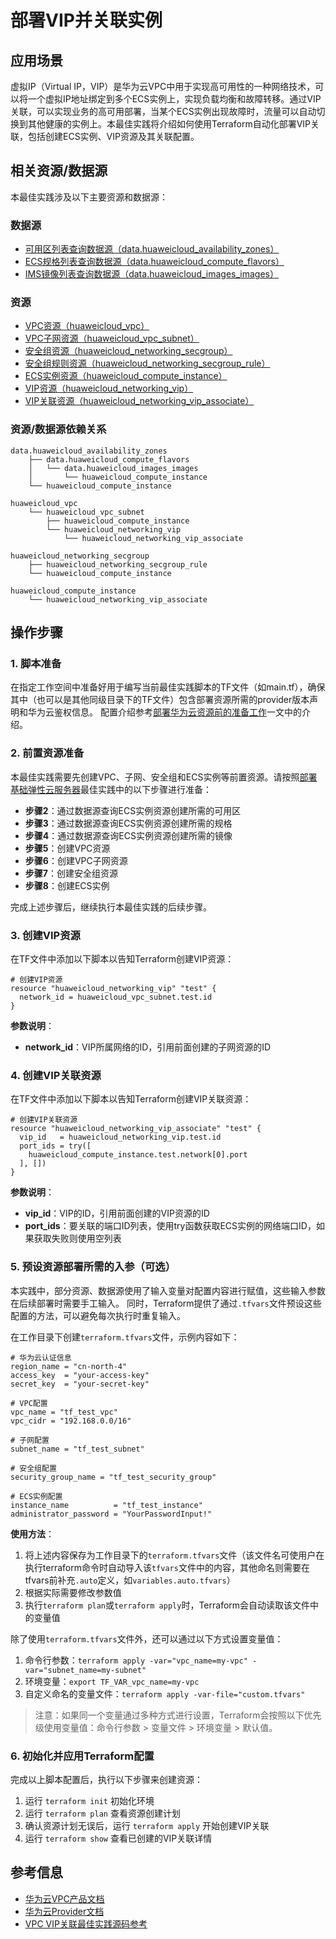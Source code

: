 # 部署VIP并关联实例

## 应用场景

虚拟IP（Virtual IP，VIP）是华为云VPC中用于实现高可用性的一种网络技术，可以将一个虚拟IP地址绑定到多个ECS实例上，实现负载均衡和故障转移。通过VIP关联，可以实现业务的高可用部署，当某个ECS实例出现故障时，流量可以自动切换到其他健康的实例上。本最佳实践将介绍如何使用Terraform自动化部署VIP关联，包括创建ECS实例、VIP资源及其关联配置。

## 相关资源/数据源

本最佳实践涉及以下主要资源和数据源：

### 数据源

- [可用区列表查询数据源（data.huaweicloud_availability_zones）](https://registry.terraform.io/providers/huaweicloud/huaweicloud/latest/docs/data-sources/availability_zones)
- [ECS规格列表查询数据源（data.huaweicloud_compute_flavors）](https://registry.terraform.io/providers/huaweicloud/huaweicloud/latest/docs/data-sources/compute_flavors)
- [IMS镜像列表查询数据源（data.huaweicloud_images_images）](https://registry.terraform.io/providers/huaweicloud/huaweicloud/latest/docs/data-sources/images_images)

### 资源

- [VPC资源（huaweicloud_vpc）](https://registry.terraform.io/providers/huaweicloud/huaweicloud/latest/docs/resources/vpc)
- [VPC子网资源（huaweicloud_vpc_subnet）](https://registry.terraform.io/providers/huaweicloud/huaweicloud/latest/docs/resources/vpc_subnet)
- [安全组资源（huaweicloud_networking_secgroup）](https://registry.terraform.io/providers/huaweicloud/huaweicloud/latest/docs/resources/networking_secgroup)
- [安全组规则资源（huaweicloud_networking_secgroup_rule）](https://registry.terraform.io/providers/huaweicloud/huaweicloud/latest/docs/resources/networking_secgroup_rule)
- [ECS实例资源（huaweicloud_compute_instance）](https://registry.terraform.io/providers/huaweicloud/huaweicloud/latest/docs/resources/compute_instance)
- [VIP资源（huaweicloud_networking_vip）](https://registry.terraform.io/providers/huaweicloud/huaweicloud/latest/docs/resources/networking_vip)
- [VIP关联资源（huaweicloud_networking_vip_associate）](https://registry.terraform.io/providers/huaweicloud/huaweicloud/latest/docs/resources/networking_vip_associate)

### 资源/数据源依赖关系

```
data.huaweicloud_availability_zones
    ├── data.huaweicloud_compute_flavors
    │   └── data.huaweicloud_images_images
    │       └── huaweicloud_compute_instance
    └── huaweicloud_compute_instance

huaweicloud_vpc
    └── huaweicloud_vpc_subnet
        ├── huaweicloud_compute_instance
        └── huaweicloud_networking_vip
            └── huaweicloud_networking_vip_associate

huaweicloud_networking_secgroup
    ├── huaweicloud_networking_secgroup_rule
    └── huaweicloud_compute_instance

huaweicloud_compute_instance
    └── huaweicloud_networking_vip_associate
```

## 操作步骤

### 1. 脚本准备

在指定工作空间中准备好用于编写当前最佳实践脚本的TF文件（如main.tf），确保其中（也可以是其他同级目录下的TF文件）包含部署资源所需的provider版本声明和华为云鉴权信息。
配置介绍参考[部署华为云资源前的准备工作](../../introductions/prepare_before_deploy.md)一文中的介绍。

### 2. 前置资源准备

本最佳实践需要先创建VPC、子网、安全组和ECS实例等前置资源。请按照[部署基础弹性云服务器](../ecs/simple_instance.md)最佳实践中的以下步骤进行准备：

- **步骤2**：通过数据源查询ECS实例资源创建所需的可用区
- **步骤3**：通过数据源查询ECS实例资源创建所需的规格
- **步骤4**：通过数据源查询ECS实例资源创建所需的镜像
- **步骤5**：创建VPC资源
- **步骤6**：创建VPC子网资源
- **步骤7**：创建安全组资源
- **步骤8**：创建ECS实例

完成上述步骤后，继续执行本最佳实践的后续步骤。

### 3. 创建VIP资源

在TF文件中添加以下脚本以告知Terraform创建VIP资源：

```hcl
# 创建VIP资源
resource "huaweicloud_networking_vip" "test" {
  network_id = huaweicloud_vpc_subnet.test.id
}
```

**参数说明**：
- **network_id**：VIP所属网络的ID，引用前面创建的子网资源的ID

### 4. 创建VIP关联资源

在TF文件中添加以下脚本以告知Terraform创建VIP关联资源：

```hcl
# 创建VIP关联资源
resource "huaweicloud_networking_vip_associate" "test" {
  vip_id   = huaweicloud_networking_vip.test.id
  port_ids = try([
    huaweicloud_compute_instance.test.network[0].port
  ], [])
}
```

**参数说明**：
- **vip_id**：VIP的ID，引用前面创建的VIP资源的ID
- **port_ids**：要关联的端口ID列表，使用try函数获取ECS实例的网络端口ID，如果获取失败则使用空列表

### 5. 预设资源部署所需的入参（可选）

本实践中，部分资源、数据源使用了输入变量对配置内容进行赋值，这些输入参数在后续部署时需要手工输入。
同时，Terraform提供了通过`.tfvars`文件预设这些配置的方法，可以避免每次执行时重复输入。

在工作目录下创建`terraform.tfvars`文件，示例内容如下：

```hcl
# 华为云认证信息
region_name = "cn-north-4"
access_key  = "your-access-key"
secret_key  = "your-secret-key"

# VPC配置
vpc_name = "tf_test_vpc"
vpc_cidr = "192.168.0.0/16"

# 子网配置
subnet_name = "tf_test_subnet"

# 安全组配置
security_group_name = "tf_test_security_group"

# ECS实例配置
instance_name          = "tf_test_instance"
administrator_password = "YourPasswordInput!"
```

**使用方法**：

1. 将上述内容保存为工作目录下的`terraform.tfvars`文件（该文件名可使用户在执行terraform命令时自动导入该`tfvars`文件中的内容，其他命名则需要在tfvars前补充`.auto`定义，如`variables.auto.tfvars`）
2. 根据实际需要修改参数值
3. 执行`terraform plan`或`terraform apply`时，Terraform会自动读取该文件中的变量值

除了使用`terraform.tfvars`文件外，还可以通过以下方式设置变量值：

1. 命令行参数：`terraform apply -var="vpc_name=my-vpc" -var="subnet_name=my-subnet"`
2. 环境变量：`export TF_VAR_vpc_name=my-vpc`
3. 自定义命名的变量文件：`terraform apply -var-file="custom.tfvars"`

> 注意：如果同一个变量通过多种方式进行设置，Terraform会按照以下优先级使用变量值：命令行参数 > 变量文件 > 环境变量 > 默认值。

### 6. 初始化并应用Terraform配置

完成以上脚本配置后，执行以下步骤来创建资源：

1. 运行 `terraform init` 初始化环境
2. 运行 `terraform plan` 查看资源创建计划
3. 确认资源计划无误后，运行 `terraform apply` 开始创建VIP关联
4. 运行 `terraform show` 查看已创建的VIP关联详情

## 参考信息

- [华为云VPC产品文档](https://support.huaweicloud.com/vpc/index.html)
- [华为云Provider文档](https://registry.terraform.io/providers/huaweicloud/huaweicloud/latest/docs)
- [VPC VIP关联最佳实践源码参考](https://github.com/huaweicloud/terraform-provider-huaweicloud/tree/master/examples/vpc)
